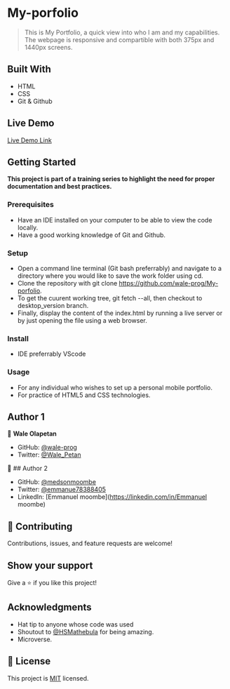 # My-porfolio

> This is My Portfolio, a quick view into who I am and my capabilities.
> The webpage is responsive and compartible with both 375px and 1440px screens.


## Built With

- HTML
- CSS
- Git & Github

## Live Demo
[Live Demo Link](https://wale-prog.github.io/My-porfolio/)


## Getting Started

**This project is part of a training series to highlight the need for proper documentation and best practices.**


### Prerequisites
- Have an IDE installed on your computer to be able to view the code locally.
- Have a good working knowledge of Git and Github.

### Setup
- Open a command line terminal (Git bash preferrably) and navigate to a directory where you would like to save the work folder using cd.
- Clone the repository with git clone https://github.com/wale-prog/My-porfolio.
- To get the cuurent working tree, git fetch --all, then checkout to desktop_version branch.
- Finally, display the content of the index.html by running a live server or by just opening the file using a web browser.

### Install
- IDE preferrably VScode

### Usage
- For any individual who wishes to set up a personal mobile portfolio.
- For practice of HTML5 and CSS technologies.


## Author 1

👤 **Wale Olapetan**

- GitHub: [@wale-prog](https://github.com/wale-prog)
- Twitter: [@Wale_Petan](https://twitter.com/Wale_Petan)


👤 ## Author 2

- GitHub: [@medsonmoombe](https://github.com/medsonmoombe)
- Twitter: [@emmanue78388405](https://twitter.com/@emmanue78388405)
- LinkedIn: [Emmanuel moombe](https://linkedin.com/in/Emmanuel moombe)


## 🤝 Contributing
Contributions, issues, and feature requests are welcome!



## Show your support

Give a ⭐️ if you like this project!

## Acknowledgments

- Hat tip to anyone whose code was used
- Shoutout to [@HSMathebula](https://github.com/HSMathebula) for being amazing.
- Microverse.

## 📝 License


This project is [MIT](./MIT.md) licensed.
